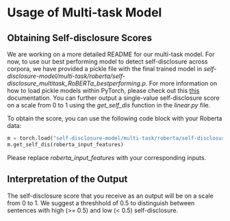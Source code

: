 # Usage of Multi-task Model

## Obtaining Self-disclosure Scores

We are working on a more detailed README for our multi-task model. For now, to use our best performing model to detect self-disclosure across corpora, we have provided a pickle file with the final trained model in *self-disclosure-model/multi-task/roberta/self-disclosure_multitask_RoBERTa_bestperforming.p*. For more information on how to load pickle models within PyTorch, please check out this [this](https://pytorch.org/tutorials/beginner/saving_loading_models.html) documentation. You can further output a single-value self-disclosure score on a scale from 0 to 1 using the *get_self_dis* function in the *linear.py* file.

To obtain the score, you can use the following code block with your Roberta data: 

```python
m = torch.load("self-disclosure-model/multi-task/roberta/self-disclosure_multitask_RoBERTa_bestperforming.p")
m.get_self_dis(roberta_input_features)
```
Please replace _roberta\_input\_features_ with your corresponding inputs.

## Interpretation of the Output

The self-disclosure score that you receive as an output will be on a scale from 0 to 1. We suggest a threshhold of 0.5 to distinguish between sentences with high (>= 0.5) and low (< 0.5) self-disclosure.

